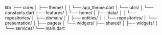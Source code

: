 lib/
├── core/
│   ├── theme/
│   │   └── app_theme.dart
│   └── utils/
│       └── constants.dart
├── features/
│   └── home/
│       ├── data/
│       │   └── repositories/
│       ├── domain/
│       │   ├── entities/
│       │   └── repositories/
│       └── presentation/
│           ├── pages/
│           └── widgets/
├── shared/
│   ├── widgets/
│   └── services/
└── main.dart